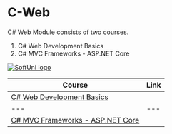 # C-Web
C# Web Module consists of two courses.

1. C# Web Development Basics
2. C# MVC Frameworks - ASP.NET Core

<a href="https://softuni.bg/trainings/courses" rel="Courses">  ![SoftUni logo][logo] <a/>

|**Course**|**Link**| 
|---|---|
|<a href="https://softuni.bg/trainings/2086/csharp-web-development-basics-september-2018" > C# Web Development Basics </a> |
|---|---|
|<a href="https://softuni.bg/trainings/2197/csharp-mvc-frameworks-asp-net-core-november-2018" > C# MVC Frameworks - ASP.NET Core </a> |


[logo]: http://innovationstarterbox.bg/wp-content/uploads/2016/05/Softuni_logo_trasparent.png "Logo Title Text 2"
